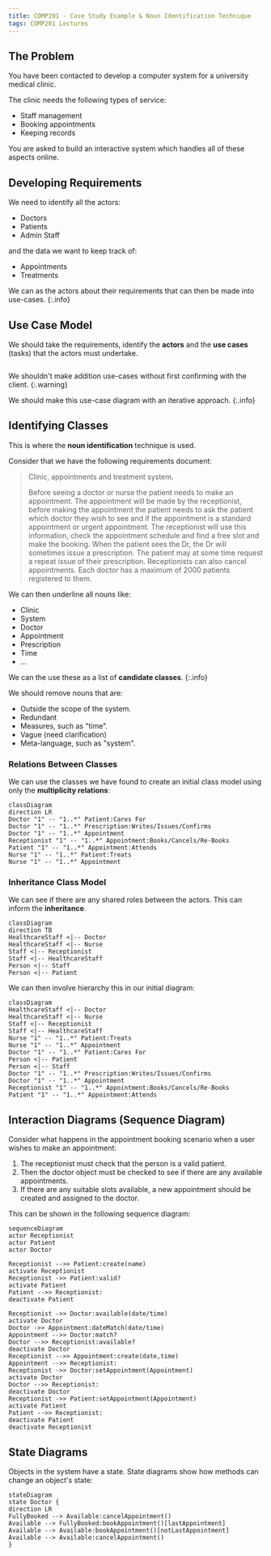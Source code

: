 ```yaml
---
title: COMP201 - Case Study Example & Noun Identification Technique
tags: COMP201 Lectures
---
```

## The Problem
You have been contacted to develop a computer system for a university medical clinic.

The clinic needs the following types of service:

* Staff management
* Booking appointments
* Keeping records

You are asked to build an interactive system which
handles all of these aspects online.

## Developing Requirements
We need to identify all the actors:

* Doctors
* Patients
* Admin Staff

and the data we want to keep track of:

* Appointments
* Treatments

We can as the actors about their requirements that can then be made into use-cases.
{:.info}

## Use Case Model
We should take the requirements, identify the **actors** and the **use cases** (tasks) that the actors must undertake.

<p><img uml='
left to right direction
:Doctor: as D
:Receptionist: as R
:Patient: as Pa
:Pharmacist: as Ph

package "Clinic System" {
(View Appointments) as va
(Schedule Appointment) as sa
(Cancel Appointment) as ca
(View Notes) as vn
(Add Notes) as an
(Issue Prescription) as ip
(Request Repeat Prescription) as rrp
(Re-book Appointment) as ra
(Supply Prescription) as sp
(Check Stock) as cs
}
D -l-|> R
R --- va
R --- sa
R --- ca
D --- vn
D --- an
D --- ip
Pa -up- rrp
Pa -up- ra
Ph -up- sp
Ph -up- cs
'></p>

We shouldn't make addition use-cases without first confirming with the client.
{:.warning}

We should make this use-case diagram with an iterative approach.
{:.info}

## Identifying Classes
This is where the **noun identification** technique is used.

Consider that we have the following requirements document:

> Clinic, appointments and treatment system.
>
> Before seeing a doctor or nurse the patient needs to make an appointment. The appointment will be made by the receptionist, before making the appointment the patient needs to ask the patient which doctor they wish to see and if the appointment is a standard appointment or urgent appointment. The receptionist will use this information, check the appointment schedule and find a free slot and make the booking. When the patient sees the Dr, the Dr will sometimes issue a prescription. The patient may at some time request a repeat issue of their prescription. Receptionists can also cancel appointments. Each doctor has a maximum of 2000 patients registered to them.

We can then underline all nouns like:

* Clinic
* System
* Doctor
* Appointment
* Prescription
* Time
* ...

We can the use these as a list of **candidate classes**.
{:.info}

We should remove nouns that are:

* Outside the scope of the system.
* Redundant 
* Measures, such as "time".
* Vague (need clarification)
* Meta-language, such as "system".

### Relations Between Classes
We can use the classes we have found to create an initial class model using only the **multiplicity relations**:

```mermaid
classDiagram
direction LR
Doctor "1" -- "1..*" Patient:Cares For
Doctor "1" -- "1..*" Prescription:Writes/Issues/Confirms
Doctor "1" -- "1..*" Appointment
Receptionist "1" -- "1..*" Appointment:Books/Cancels/Re-Books
Patient "1" -- "1..*" Appointment:Attends
Nurse "1" -- "1..*" Patient:Treats
Nurse "1" -- "1..*" Appointment
```

### Inheritance Class Model
We can see if there are any shared roles between the actors. This can inform the **inheritance**. 

```mermaid
classDiagram
direction TB
HealthcareStaff <|-- Doctor
HealthcareStaff <|-- Nurse
Staff <|-- Receptionist
Staff <|-- HealthcareStaff
Person <|-- Staff
Person <|-- Patient
```

We can then involve hierarchy this in our initial diagram:

```mermaid
classDiagram
HealthcareStaff <|-- Doctor
HealthcareStaff <|-- Nurse
Staff <|-- Receptionist
Staff <|-- HealthcareStaff
Nurse "1" -- "1..*" Patient:Treats
Nurse "1" -- "1..*" Appointment
Doctor "1" -- "1..*" Patient:Cares For
Person <|-- Patient
Person <|-- Staff
Doctor "1" -- "1..*" Prescription:Writes/Issues/Confirms
Doctor "1" -- "1..*" Appointment
Receptionist "1" -- "1..*" Appointment:Books/Cancels/Re-Books
Patient "1" -- "1..*" Appointment:Attends
```

## Interaction Diagrams (Sequence Diagram)
Consider what happens in the appointment booking scenario when a user wishes to make an appointment:

1. The receptionist must check that the person is a valid patient.
1. Then the doctor object must be checked to see if there are any available appointments.
1. If there are any suitable slots available, a new appointment should be created and assigned to the doctor.

This can be shown in the following sequence diagram:

```mermaid
sequenceDiagram
actor Receptionist
actor Patient
actor Doctor

Receptionist -->> Patient:create(name)
activate Receptionist
Receptionist ->> Patient:valid?
activate Patient
Patient -->> Receptionist: 
deactivate Patient

Receptionist ->> Doctor:available(date/time)
activate Doctor 
Doctor ->> Appointment:dateMatch(date/time)
Appointment -->> Doctor:match?
Doctor -->> Receptionist:available?
deactivate Doctor
Receptionist -->> Appointment:create(date,time)
Appointment -->> Receptionist: 
Receptionist ->> Doctor:setAppointment(Appointment)
activate Doctor
Doctor -->> Receptionist: 
deactivate Doctor
Receptionist ->> Patient:setAppointment(Appointment)
activate Patient
Patient -->> Receptionist: 
deactivate Patient
deactivate Receptionist
```

## State Diagrams
Objects in the system have a state. State diagrams show how methods can change an object's state:

```mermaid
stateDiagram
state Doctor {
direction LR
FullyBooked --> Available:cancelAppointment()
Available --> FullyBooked:bookAppointment()[lastAppointment]
Available --> Available:bookAppointment()[notLastAppointment]
Available --> Available:cancelAppointment()
}
```